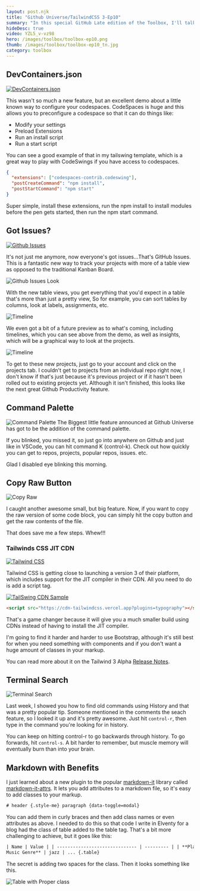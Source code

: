 ```yaml
---
layout: post.njk
title: "Github Universe/TailwindCSS 3-Ep10"
summary: "In this special GitHub Late edition of the Toolbox, I'll talk about my favorite Universe announcements, then, I'll share a new exciting Tailwind CSS 3.0 Alpha feature and one more tip in searching through your terminal history. It's Wednesday, October 27 and this is episode 10. Let's get started."
hideDesc: true
video: YZL5_v-vz98
hero: /images/toolbox/toolbox-ep10.png
thumb: /images/toolbox/toolbox-ep10_tn.jpg
category: toolbox
---
```


## DevContainers.json

[![DevContainers.json](/images/posts/1635351326659.jpg)](https://docs.github.com/en/codespaces/customizing-your-codespace/configuring-codespaces-for-your-project)

This wasn't so much a new feature, but an excellent demo about a little known way to configure your codespaces. CodeSpaces is huge and this allows you to preconfigure a codespace so that it can do things like:

- Modify your settings
- Preload Extensions
- Run an install script
- Run a start script

You can see a good example of that in my tailswing template, which is a great way to play with CodeSwings if you have access to codespaces.

```json
{
  "extensions": ["codespaces-contrib.codeswing"],
  "postCreateCommand": "npm install",
  "postStartCommand": "npm start"
}
```

Super simple, install these extensions, run the npm install to install modules before the pen gets started, then run the npm start command.

## Got Issues?

[![Github Issues](/images/posts/2021-10-27_19-23-12.png)](https://github.com/features/issues)

It's not just me anymore, now everyone's got issues…That's GitHub Issues. This is a fantastic new way to track your projects with more of a table view as opposed to the traditional Kanban Board.

![Github Issues Look](/images/posts/2021-10-27_11-40-31.png)

With the new table views, you get everything that you'd expect in a table that's more than just a pretty view, So for example, you can sort tables by columns, look at labels, assignments, etc.

![Timeline](/images/posts/2021-10-27_12-34-23.png)

We even got a bit of a future preview as to what's coming, including timelines, which you can see above from the demo, as well as insights, which will be a graphical way to look at the projects.

![Timeline](/images/posts/2021-10-27_12-33-27.png)

To get to these new projects, just go to your account and click on the projects tab. I couldn't get to projects from an individual repo right now, I don't know if that's just because it's previous project or if it hasn't been rolled out to existing projects yet. Although it isn't finished, this looks like the next great Github Productivity feature.

## Command Palette

![Command Palette](/images/posts/1635353060737.jpg)
The Biggest little feature announced at Github Universe has got to be the addition of the command palette.

If you blinked, you missed it, so just go into anywhere on Github and just like in VSCode, you can hit command K (control-k). Check out how quickly you can get to repos, projects, popular repos, issues. etc.

Glad I disabled eye blinking this morning.

## Copy Raw Button

![Copy Raw](/images/posts/1635354867552.jpg)

I caught another awesome small, but big feature. Now, if you want to copy the raw version of some code block, you can simply hit the copy button and get the raw contents of the file.

That does save me a few steps. Whew!!!

### Tailwinds CSS JIT CDN

[![Tailwind CSS](/images/posts/1635347098251.jpg)](https://www.youtube.com/watch?v=QAIdYGslQGo)

Tailwind CSS is getting close to launching a version 3 of their platform, which includes support for the JIT compiler in their CDN. All you need to do is add a script tag.

[![TailSwing CDN Sample](/images/posts/2021-10-27_19-20-48.png)](https://github.dev/planetoftheweb/tailswing-cdn)

```html
<script src="https://cdn-tailwindcss.vercel.app?plugins=typography"></script>
```

That's a game changer because it will give you a much smaller build using CDNs instead of having to install the JIT compiler.

I'm going to find it harder and harder to use Bootstrap, although it's still best for when you need something with components and if you don't want a huge amount of classes in your markup.

You can read more about it on the Tailwind 3 Alpha [Release Notes](https://github.com/tailwindlabs/tailwindcss/releases/tag/v3.0.0-alpha.1).

## Terminal Search

![Terminal Search](/images/posts/2021-10-27_19-50-00.png)

Last week, I showed you how to find old commands using History and that was a pretty popular tip. Someone mentioned in the comments the seach feature, so I looked it up and it's pretty awesome. Just hit `control-r`, then type in the command you're looking for in history.

You can keep on hitting control-r to go backwards through history. To go forwards, hit `control-s`. A bit harder to remember, but muscle memory will eventually burn than into your brain.

## Markdown with Benefits

I just learned about a new plugin to the popular [markdown-it](https://github.com/markdown-it/markdown-it) library called [markdown-it-attrs](https://github.com/arve0/markdown-it-attrs). It lets you add attributes to a markdown file, so it's easy to add classes to your markup.

```html
# header {.style-me} paragraph {data-toggle=modal}
```

You can add them in curly braces and then add class names or even attributes as above. I needed to do this so that code I write in Elventy for a blog had the class of table added to the table tag. That's a bit more challenging to achieve, but it goes like this:

```html
| Name | Value | | ------------------------------ | --------- | | **Planet of Origin** | Graykor 5 | | **Number of Eyes** | 2 | | **Favorite Earth
Music Genre** | jazz | ... {.table}
```

The secret is adding two spaces for the class. Then it looks something like this.

![Table with Proper class](/images/posts/2021-10-27_20-05-03.png)
